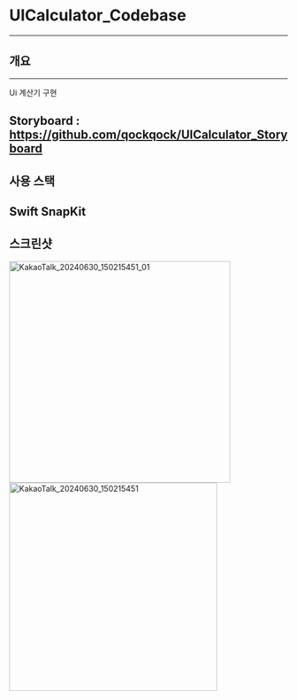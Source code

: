 # UICalculator_Codebase
------------
## 개요
------------
Ui 계산기 구현

Storyboard : https://github.com/qockqock/UICalculator_Storyboard
------------
## 사용 스택
Swift
SnapKit
------------
## 스크린샷
<img width="400" alt="KakaoTalk_20240630_150215451_01" src="https://github.com/qockqock/UICalculator_Codebase/assets/101637371/0dca7294-a131-43fa-b98a-e9fe42976056">
<img width="376" alt="KakaoTalk_20240630_150215451" src="https://github.com/qockqock/UICalculator_Codebase/assets/101637371/c8480290-9a8d-4564-9e25-29a5a01714b2">
